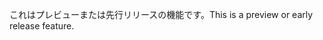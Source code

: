 <span data-ttu-id="18e4f-101">これはプレビューまたは先行リリースの機能です。</span><span class="sxs-lookup"><span data-stu-id="18e4f-101">This is a preview or early release feature.</span></span>